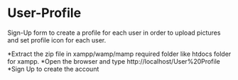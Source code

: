 # User-Profile
Sign-Up form to create a profile for each user in order to upload pictures and set profile icon for each user.

*Extract the zip file in xampp/wamp/mamp required folder like htdocs folder for xampp.
*Open the browser and type http://localhost/User%20Profile
*Sign Up to create the account
